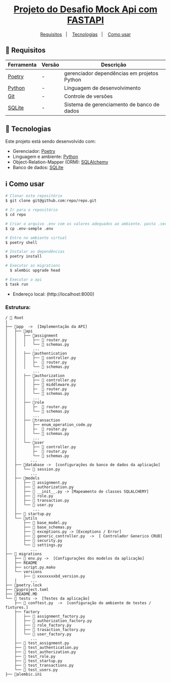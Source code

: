 <h1 align="center">
  <a href="#">Projeto do Desafio Mock Api com FASTAPI</a>
</h1>

<p align="center">
  <a href="#memo-requisitos">Requisitos</a>&nbsp;&nbsp;&nbsp;|&nbsp;&nbsp;&nbsp;
  <a href="#rocket-tecnologias">Tecnologias</a>&nbsp;&nbsp;&nbsp;|&nbsp;&nbsp;&nbsp;
  <a href="#information_source-como-usar">Como usar</a>
</p>

## :memo: Requisitos

| Ferramenta                                         | Versão  | Descrição                                   |
| -------------------------------------------------- | ------- | ------------------------------------------- |
| [Poetry](https://python-poetry.org/)               | -       | gerenciador dependências em projetos Python |
| [Python](https://www.python.org/)                  | -       | Linguagem de desenvolvimento                |
| [Git](https://git-scm.com)                         | -       | Controle de versões                         |
| [SQLite](https://sqlite.org/)                      | -       | Sistema de gerenciamento de banco de dados  |


## :rocket: Tecnologias

Este projeto está sendo desenvolvido com:

- Gerenciador: [Poetry](https://python-poetry.org/)
- Linguagem e ambiente: [Python](https://www.python.org/)
- Object-Relation-Mapper (ORM): [SQLAlchemy](https://www.sqlalchemy.org/)
- Banco de dados: [SQLite](https://sqlite.org/)


## :information_source: Como usar

```bash
# Clonar este repositório 
$ git clone git@github.com:repo/repo.git

# Ir para o repositório
$ cd repo 

# Criar o arquivo .env com os valores adequados ao ambiente. pasta .secrets precisa ter (TESTE_SECRET).
$ cp .env-semple .env

# Entre no ambiente virtual
$ poetry shell

# Instalar as dependências
$ poetry install

# Executar as migrations
  $ alembic upgrade head

# Executar a api
$ task run
```

- Endereço local: (http://localhost:8000)


### Estrutura:
```
/ 📁 Root
|
├── 📁app  ->  [Implementação da API]
│   ├── 📁api
│   │   ├── 📁assignment
│   │   │   ├── 🐍 router.py
│   │   │   └── 🐍 schemas.py
│   │       ...
│   │   ├── 📁authentication
│   │   │   ├── 🐍 controller.py
│   │   │   ├─  🐍 router.py
│   │   │   └── 🐍 schemas.py
│   │       ...
│   │   ├── 📁authorization
│   │   │   ├── 🐍 controller.py
│   │   │   ├── 🐍 middleware.py
│   │   │   ├─  🐍 router.py
│   │   │   └── 🐍 schemas.py
│   │   │   ...
│   │   ├── 📁role
│   │   │   ├─  🐍 router.py
│   │   │   └── 🐍 schemas.py
│   │   │   ...
│   │   ├── 📁transaction
│   │   │   ├── enum_operation_code.py
│   │   │   ├─  🐍 router.py
│   │   │   └── 🐍 schemas.py
│   │   │   ...
│   │   └── 📁user
│   │       ├── 🐍 controller.py
│   │       ├─  🐍 router.py
│   │       └── 🐍 schemas.py
│   │      ...
│   ├── 📁database ->  [configurações do banco de dados da aplicação]
│   │   └── 🐍 session.py
│   │      ...
│   ├── 📁models
│   │   ├── 🐍 assignment.py
│   │   ├── 🐍 authorization.py
│   │   ├── 🐍 __init__.py -> [Mapeamento de classes SQLALCHEMY]
│   │   ├── 🐍 role.py
│   │   ├── 🐍 transaction.py
│   │   └── 🐍 user.py
│   │       ...
│   ├── 🐍 startup.py
│   └── 📁utils
│       ├── 🐍 base_model.py
│       ├── 🐍 base_schemas.py
│       ├── 🐍 exceptions.py -> [Exceptions / Error]
│       ├── 🐍 generic_controller.py  ->  [ Controlador Generico CRUD]
│       ├── 🐍 security.py
│       └── 🐍 settings.py
│          ...
├── 📁 migrations
│   ├── 🐍 env.py ->  [Configurações dos modelos da aplicação]
│   ├── README
│   ├── script.py.mako
│   └── versions
│       ├── 🐍 xxxxxxxxbd_version.py
│   │      ...
├── 📄poetry.lock
├── 📄pyproject.toml
├── 📄README.MD
└── 📁 tests ->  [Testes da aplicação]
    ├── 🐍 conftest.py  ->  [configuração do ambiente de testes / fixtures.]
    ├── factory
    │   ├── 🐍 assignment_factory.py
    │   ├── 🐍 authorization_factory.py
    │   ├── 🐍 role_factory.py
    │   ├── 🐍 trasaction_factory.py
    │   └── 🐍 user_factory.py
    │      ...
    ├── 🐍 test_assignment.py
    ├── 🐍 test_authentication.py
    ├── 🐍 test_authorization.py
    ├── 🐍 test_role.py
    ├── 🐍 test_startup.py
    ├── 🐍 test_transactions.py
    └── 🐍 test_users.py
├── 📄alembic.ini
```
